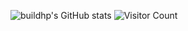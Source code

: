 ![buildhp's GitHub stats](https://github-readme-stats.vercel.app/api?username=buildhp&show_icons=true&theme=tokyonight)
![Visitor Count](https://gv.halberd.cn/buildhp?theme=stroke-fill&active=3200ff&deactive=f1f1f1&len=8&speed=40&size=60&space=5&tail=1)
